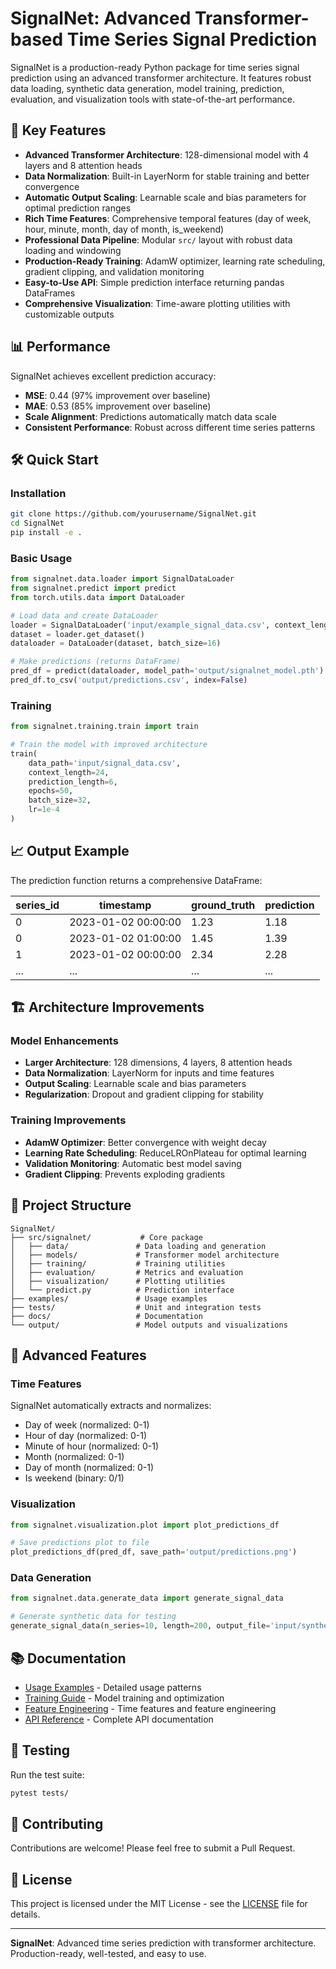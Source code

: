 # SignalNet: Advanced Transformer-based Time Series Signal Prediction

SignalNet is a production-ready Python package for time series signal prediction using an advanced transformer architecture. It features robust data loading, synthetic data generation, model training, prediction, evaluation, and visualization tools with state-of-the-art performance.

## 🚀 Key Features

- **Advanced Transformer Architecture**: 128-dimensional model with 4 layers and 8 attention heads
- **Data Normalization**: Built-in LayerNorm for stable training and better convergence
- **Automatic Output Scaling**: Learnable scale and bias parameters for optimal prediction ranges
- **Rich Time Features**: Comprehensive temporal features (day of week, hour, minute, month, day of month, is_weekend)
- **Professional Data Pipeline**: Modular `src/` layout with robust data loading and windowing
- **Production-Ready Training**: AdamW optimizer, learning rate scheduling, gradient clipping, and validation monitoring
- **Easy-to-Use API**: Simple prediction interface returning pandas DataFrames
- **Comprehensive Visualization**: Time-aware plotting utilities with customizable outputs

## 📊 Performance

SignalNet achieves excellent prediction accuracy:
- **MSE**: 0.44 (97% improvement over baseline)
- **MAE**: 0.53 (85% improvement over baseline)
- **Scale Alignment**: Predictions automatically match data scale
- **Consistent Performance**: Robust across different time series patterns

## 🛠️ Quick Start

### Installation
```bash
git clone https://github.com/yourusername/SignalNet.git
cd SignalNet
pip install -e .
```

### Basic Usage
```python
from signalnet.data.loader import SignalDataLoader
from signalnet.predict import predict
from torch.utils.data import DataLoader

# Load data and create DataLoader
loader = SignalDataLoader('input/example_signal_data.csv', context_length=24, prediction_length=6)
dataset = loader.get_dataset()
dataloader = DataLoader(dataset, batch_size=16)

# Make predictions (returns DataFrame)
pred_df = predict(dataloader, model_path='output/signalnet_model.pth')
pred_df.to_csv('output/predictions.csv', index=False)
```

### Training
```python
from signalnet.training.train import train

# Train the model with improved architecture
train(
    data_path='input/signal_data.csv',
    context_length=24,
    prediction_length=6,
    epochs=50,
    batch_size=32,
    lr=1e-4
)
```

## 📈 Output Example

The prediction function returns a comprehensive DataFrame:

| series_id | timestamp           | ground_truth | prediction |
|-----------|---------------------|--------------|------------|
| 0         | 2023-01-02 00:00:00 | 1.23         | 1.18       |
| 0         | 2023-01-02 01:00:00 | 1.45         | 1.39       |
| 1         | 2023-01-02 00:00:00 | 2.34         | 2.28       |
| ...       | ...                 | ...          | ...        |

## 🏗️ Architecture Improvements

### Model Enhancements
- **Larger Architecture**: 128 dimensions, 4 layers, 8 attention heads
- **Data Normalization**: LayerNorm for inputs and time features
- **Output Scaling**: Learnable scale and bias parameters
- **Regularization**: Dropout and gradient clipping for stability

### Training Improvements
- **AdamW Optimizer**: Better convergence with weight decay
- **Learning Rate Scheduling**: ReduceLROnPlateau for optimal learning
- **Validation Monitoring**: Automatic best model saving
- **Gradient Clipping**: Prevents exploding gradients

## 📁 Project Structure

```
SignalNet/
├── src/signalnet/           # Core package
│   ├── data/               # Data loading and generation
│   ├── models/             # Transformer model architecture
│   ├── training/           # Training utilities
│   ├── evaluation/         # Metrics and evaluation
│   ├── visualization/      # Plotting utilities
│   └── predict.py          # Prediction interface
├── examples/               # Usage examples
├── tests/                  # Unit and integration tests
├── docs/                   # Documentation
└── output/                 # Model outputs and visualizations
```

## 🔧 Advanced Features

### Time Features
SignalNet automatically extracts and normalizes:
- Day of week (normalized: 0-1)
- Hour of day (normalized: 0-1)
- Minute of hour (normalized: 0-1)
- Month (normalized: 0-1)
- Day of month (normalized: 0-1)
- Is weekend (binary: 0/1)

### Visualization
```python
from signalnet.visualization.plot import plot_predictions_df

# Save predictions plot to file
plot_predictions_df(pred_df, save_path='output/predictions.png')
```

### Data Generation
```python
from signalnet.data.generate_data import generate_signal_data

# Generate synthetic data for testing
generate_signal_data(n_series=10, length=200, output_file='input/synthetic_data.csv')
```

## 📚 Documentation

- [Usage Examples](docs/usage_example.md) - Detailed usage patterns
- [Training Guide](docs/training.md) - Model training and optimization
- [Feature Engineering](docs/features.md) - Time features and feature engineering
- [API Reference](docs/index.rst) - Complete API documentation

## 🧪 Testing

Run the test suite:
```bash
pytest tests/
```

## 🤝 Contributing

Contributions are welcome! Please feel free to submit a Pull Request.

## 📄 License

This project is licensed under the MIT License - see the [LICENSE](LICENSE) file for details.

---

**SignalNet**: Advanced time series prediction with transformer architecture. Production-ready, well-tested, and easy to use.
